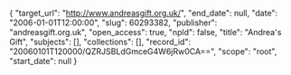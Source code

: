 {
  "target_url": "http://www.andreasgift.org.uk/", 
  "end_date": null, 
  "date": "2006-01-01T12:00:00", 
  "slug": 60293382, 
  "publisher": "andreasgift.org.uk", 
  "open_access": true, 
  "npld": false, 
  "title": "Andrea's Gift", 
  "subjects": [], 
  "collections": [], 
  "record_id": "20060101T120000/QZRJSBLdGmceG4W6jRw0CA==", 
  "scope": "root", 
  "start_date": null
}

